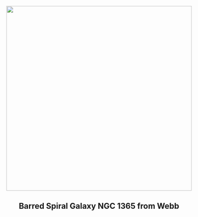 
<p align="center"><img src="https://apod.nasa.gov/apod/image/2411/JWSTMIRI_ngc1365_1024.png" width="500" height="500"></p>
<h2 align="center"> Barred Spiral Galaxy NGC 1365 from Webb </h2>
